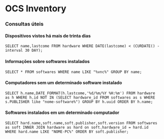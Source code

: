 # OCS Inventory

### Consultas úteis

#### Dispositivos vistos há mais de trinta dias

```text
SELECT name,lastcome FROM hardware WHERE DATE(lastcome) < (CURDATE() - interval 30 DAY);
```

#### Informações sobre softwares instalados

```text
SELECT * FROM softwares WHERE name LIKE "%vnc%" GROUP BY name; 
```

#### Computadores sem um determinado software instalado

```text
SELECT h.name,DATE_FORMAT(h.lastcome,'%d/%m/%Y %H:%m') FROM hardware as h WHERE h.id NOT IN (SELECT hardware_id FROM softwares as s WHERE s.PUBLISHER like "nome-software%") GROUP BY h.uuid ORDER BY h.name;
```

#### Softwares instalados em um determinado computador

```text
SELECT hard.name,soft.name,soft.publisher,soft.version FROM softwares as soft INNER JOIN hardware as hard on soft.hardware_id = hard.id WHERE hard.name LIKE "NOME-PC%" ORDER BY soft.publisher;
```



